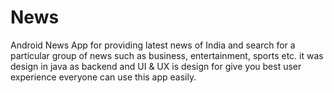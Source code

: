 # News
Android News App for providing latest news of India and search for a particular group of news such as business, entertainment, sports etc. it was design in java as backend and UI &amp; UX is design for give you best user experience everyone can use this app easily.
